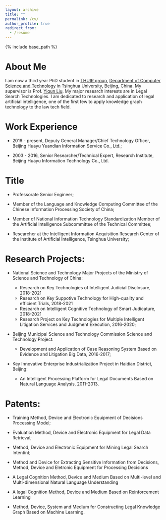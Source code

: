 ```yaml
---
layout: archive
title: ""
permalink: /cv/
author_profile: true
redirect_from:
  - /resume
---
```


{% include base_path %}

About Me
======
  I am now a third year PhD student in [THUIR group](http://www.thuir.cn/), [Department of Computer Science and Technology](http://www.cs.tsinghua.edu.cn/) in Tsinghua University, Beijing, China. My supervisor is Prof. [Yiqun Liu](http://www.thuir.cn/group/~YQLiu/). My major research interests are in Legal Search Technologies. I am dedicated to research and application of legal artificial intelligence, one of the first few to apply knowledge graph technology to the law tech field.
  
  
Work Experience
======
* 2016 - present, Deputy General Manager/Chief Technology Officer, Beijing Huayu Yuandian Information Service Co., Ltd.;

* 2003 - 2016, Senior Researcher/Technical Expert, Research Institute, Beijing Huayu Information Technology Co., Ltd.


Title
======
* Professorate Senior Engineer;

* Member of the Language and Knowledge Computing Committee of the Chinese Information Processing Society of China;

* Member of National Information Technology Standardization Member of the Artificial Intelligence Subcommittee of the Technical Committee;

* Researcher at the Intelligent Information Acquisition Research Center of the Institute of Artificial Intelligence, Tsinghua University;


Research Projects:
======
* National Science and Technology Major Projects of the Ministry of Science and Technology of China:
  * Research on Key Technologies of Intelligent Judicial Disclosure, 2018-2021
  * Research on Key Suppotive Technology for High-quality and efficient Trials, 2018-2021
  * Research on Intelligent Cognitive Technology of Smart Judicature, 2018-2021
  * Research Project on Key Technologies for Multiple Intelligent Litigation Services and Judgment Execution, 2016-2020;

* Beijing Municipal Science and Technology Commission Science and Technology Project:
  * Development and Application of Case Reasoning System Based on Evidence and Litigation Big Data, 2016-2017;

* Key Innovative Enterprise Industrialization Project in Haidian District, Beijing:
  * An Intelligent Processing Platform for Legal Documents Based on Natural Language Analysis, 2011-2013.


Patents:
======
* Training Method, Device and Electronic Equipment of Decisions Processing Model;

* Evaluation Method, Device and Electronic Equipment for Legal Data Retrieval;

* Method, Device and Electronic Equipment for Mining Legal Search Intentint;

* Method and Device for Extracting Sensitive Information from Decisions, Method, Device and Eletronic Equipment for Processing Decisions 

* A Legal Cognition Method, Device and Medium Based on Multi-level and Multi-dimensional Natural Language Understanding

* A legal Cognition Method, Device and Medium Based on Reinforcement Learning

* Method, Device, System and Medium for Constructing Legal Knowledge Graph Based on Machine Learning.

